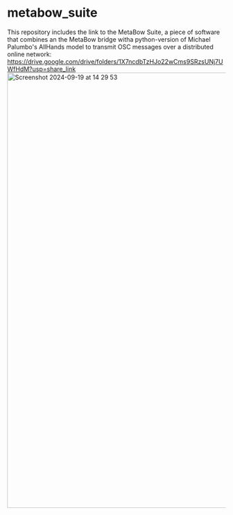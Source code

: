 # metabow_suite
This repository includes the link to the MetaBow Suite, a piece of software that combines an the MetaBow bridge witha python-version of Michael Palumbo's AllHands model to transmit OSC messages over a distributed online network:
https://drive.google.com/drive/folders/1X7ncdbTzHJo22wCms9SRzsUNj7UWfHdM?usp=share_link
<img width="1002" alt="Screenshot 2024-09-19 at 14 29 53" src="https://github.com/user-attachments/assets/3dc2c1e4-aace-4435-a387-d4d97fd909e7">
